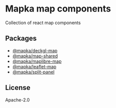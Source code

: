 # Mapka map components

Collection of react map components

## Packages

- [@mapka/deckgl-map](packages/deckgl-map/README.md)
- [@mapka/map-shared](packages/map-shared/README.md)
- [@mapka/maplibre-map](packages/maplibre-map/README.md)
- [@mapka/leaflet-map](packages/leaflet-map/README.md)
- [@mapka/split-panel](packages/split-panel/README.md)

## License

Apache-2.0
